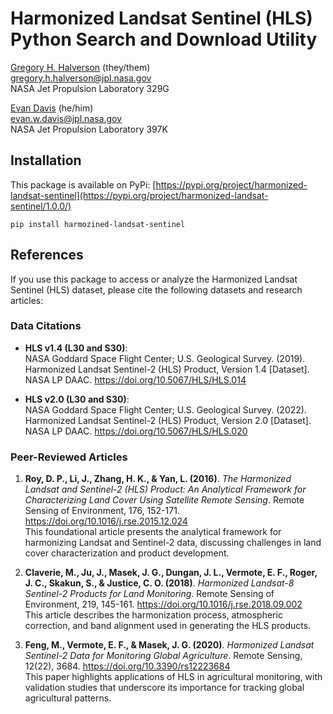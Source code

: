 # Harmonized Landsat Sentinel (HLS) Python Search and Download Utility

[Gregory H. Halverson](https://github.com/gregory-halverson-jpl) (they/them)<br>
[gregory.h.halverson@jpl.nasa.gov](mailto:gregory.h.halverson@jpl.nasa.gov)<br>
NASA Jet Propulsion Laboratory 329G

[Evan Davis](https://github.com/evandjpl) (he/him)<br>
[evan.w.davis@jpl.nasa.gov](mailto:evan.w.davis@jpl.nasa.gov)<br>
NASA Jet Propulsion Laboratory 397K

## Installation

This package is available on PyPi: [https://pypi.org/project/harmonized-landsat-sentinel](https://pypi.org/project/harmonized-landsat-sentinel/1.0.0/)

```
pip install harmozined-landsat-sentinel
```

## References

If you use this package to access or analyze the Harmonized Landsat Sentinel (HLS) dataset, please cite the following datasets and research articles:

### Data Citations

- **HLS v1.4 (L30 and S30)**:  
  NASA Goddard Space Flight Center; U.S. Geological Survey. (2019). Harmonized Landsat Sentinel-2 (HLS) Product, Version 1.4 [Dataset]. NASA LP DAAC. https://doi.org/10.5067/HLS/HLS.014

- **HLS v2.0 (L30 and S30)**:  
  NASA Goddard Space Flight Center; U.S. Geological Survey. (2022). Harmonized Landsat Sentinel-2 (HLS) Product, Version 2.0 [Dataset]. NASA LP DAAC. https://doi.org/10.5067/HLS/HLS.020

### Peer-Reviewed Articles

1. **Roy, D. P., Li, J., Zhang, H. K., & Yan, L. (2016)**. *The Harmonized Landsat and Sentinel-2 (HLS) Product: An Analytical Framework for Characterizing Land Cover Using Satellite Remote Sensing*. Remote Sensing of Environment, 176, 152-171. https://doi.org/10.1016/j.rse.2015.12.024  
   This foundational article presents the analytical framework for harmonizing Landsat and Sentinel-2 data, discussing challenges in land cover characterization and product development.

2. **Claverie, M., Ju, J., Masek, J. G., Dungan, J. L., Vermote, E. F., Roger, J. C., Skakun, S., & Justice, C. O. (2018)**. *Harmonized Landsat-8 Sentinel-2 Products for Land Monitoring*. Remote Sensing of Environment, 219, 145-161. https://doi.org/10.1016/j.rse.2018.09.002  
   This article describes the harmonization process, atmospheric correction, and band alignment used in generating the HLS products.

3. **Feng, M., Vermote, E. F., & Masek, J. G. (2020)**. *Harmonized Landsat Sentinel-2 Data for Monitoring Global Agriculture*. Remote Sensing, 12(22), 3684. https://doi.org/10.3390/rs12223684  
   This paper highlights applications of HLS in agricultural monitoring, with validation studies that underscore its importance for tracking global agricultural patterns.
